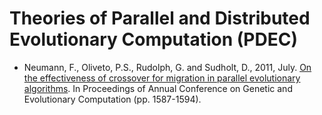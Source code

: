 # Theories of Parallel and Distributed Evolutionary Computation (PDEC)

* Neumann, F., Oliveto, P.S., Rudolph, G. and Sudholt, D., 2011, July. [On the effectiveness of crossover for migration in parallel evolutionary algorithms](https://dl.acm.org/doi/abs/10.1145/2001576.2001790). In Proceedings of Annual Conference on Genetic and Evolutionary Computation (pp. 1587-1594).
